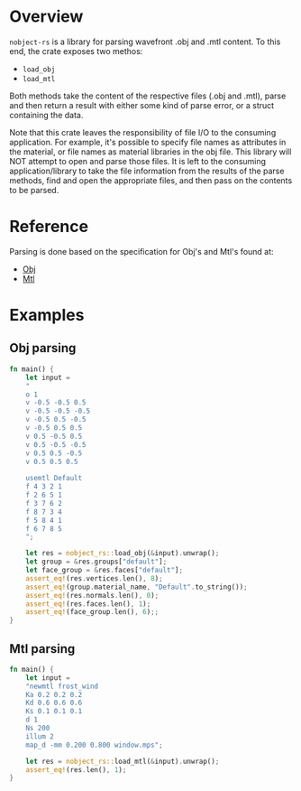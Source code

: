 # Overview

`nobject-rs` is a library for parsing wavefront .obj and .mtl content.
To this end, the crate exposes two methos:  
* `load_obj`
* `load_mtl`

Both methods take the content of the respective files (.obj and .mtl),
parse and then return a result with either some kind of parse error, or
a struct containing the data.  

Note that this crate leaves the responsibility of file I/O to the consuming
application. For example, it's possible to specify file names as attributes
in the material, or file names as material libraries in the obj file. This
library will NOT attempt to open and parse those files. It is left to the
consuming application/library to take the file information from the results
of the parse methods, find and open the appropriate files, and then pass on
the contents to be parsed.

# Reference

Parsing is done based on the specification for Obj's and Mtl's found at:
* [Obj]( http://paulbourke.net/dataformats/obj/)
* [Mtl](http://paulbourke.net/dataformats/mtl/)

# Examples

## Obj parsing
```rust
fn main() {
    let input =
    "
    o 1
    v -0.5 -0.5 0.5
    v -0.5 -0.5 -0.5
    v -0.5 0.5 -0.5
    v -0.5 0.5 0.5
    v 0.5 -0.5 0.5
    v 0.5 -0.5 -0.5
    v 0.5 0.5 -0.5
    v 0.5 0.5 0.5
    
    usemtl Default
    f 4 3 2 1
    f 2 6 5 1
    f 3 7 6 2
    f 8 7 3 4
    f 5 8 4 1
    f 6 7 8 5
    ";

    let res = nobject_rs::load_obj(&input).unwrap();
    let group = &res.groups["default"];
    let face_group = &res.faces["default"];
    assert_eq!(res.vertices.len(), 8);
    assert_eq!(group.material_name, "Default".to_string());
    assert_eq!(res.normals.len(), 0);
    assert_eq!(res.faces.len(), 1);
    assert_eq!(face_group.len(), 6);;
}
```

## Mtl parsing
```rust
fn main() {
    let input =
    "newmtl frost_wind
    Ka 0.2 0.2 0.2
    Kd 0.6 0.6 0.6
    Ks 0.1 0.1 0.1
    d 1
    Ns 200
    illum 2
    map_d -mm 0.200 0.800 window.mps";

    let res = nobject_rs::load_mtl(&input).unwrap();
    assert_eq!(res.len(), 1);
}
```